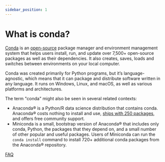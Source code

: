 ```yaml
---
sidebar_position: 1
---
```


# What is conda?

[Conda](https://docs.conda.io/) is an [open-source](https://github.com/conda/conda#readme) package manager and environment management system that helps users install, run, and update over 7,500+ open-source packages as well as their dependencies. It also creates, saves, loads and switches between environments on your local computer.

Conda was created primarily for Python programs, but it’s language-agnostic, which means that it can package and distribute software written in any language. It runs on Windows, Linux, and macOS, as well as various platforms and architectures.

The term "conda" might also be seen in several related contexts:

* Anaconda®️ is a Python/R data science distribution that contains conda. Anaconda®️ costs nothing to install and use, [ships with 250 packages](https://docs.anaconda.com/anaconda/packages/pkg-docs/), and offers free community support.
* Miniconda is a small, bootstrap version of Anaconda®️ that includes only conda, Python, the packages that they depend on, and a small number of other popular and useful packages. Users of Miniconda can run the `conda install` command to install 720+ additional conda packages from the Anaconda®️ repository.

[FAQ](faq.md)
